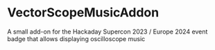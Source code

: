 # VectorScopeMusicAddon
A small add-on for the Hackaday Supercon 2023 / Europe 2024 event badge that allows displaying oscilloscope music
